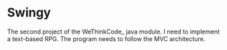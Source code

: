 # Swingy
The second project of the WeThinkCode_ java module. I need to implement a text-based RPG. The program needs to follow the MVC architecture.
